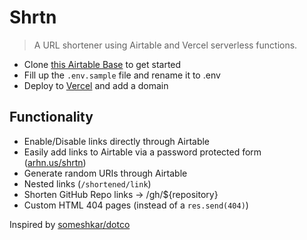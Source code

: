 # Shrtn

> A URL shortener using Airtable and Vercel serverless functions.

- Clone [this Airtable Base](https://airtable.com/shrefiKHOJcj1qBnp) to get started
- Fill up the `.env.sample` file and rename it to .env
- Deploy to [Vercel](https://vercel.com) and add a domain

## Functionality

- Enable/Disable links directly through Airtable
- Easily add links to Airtable via a password protected form ([arhn.us/shrtn](https://arhn.us/shrtn))
- Generate random URIs through Airtable
- Nested links (`/shortened/link`)
- Shorten GitHub Repo links -> /gh/${repository}
- Custom HTML 404 pages (instead of a `res.send(404)`)

Inspired by [someshkar/dotco](https://github.com/someshkar/dotco)
